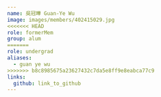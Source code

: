 ```yaml
---
name: 吳冠曄 Guan-Ye Wu 
image: images/members/402415029.jpg 
<<<<<<< HEAD
role: formerMem
group: alum
=======
role: undergrad
aliases:
  - guan ye wu
>>>>>>> b8c8985675a23627432c7da5e8ff9e8eabca77c9
links:
  github: link_to_github 
---
```

